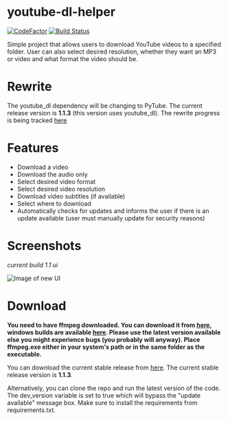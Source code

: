 # youtube-dl-helper
[![CodeFactor](https://www.codefactor.io/repository/github/wbnk/youtube-dl-helper/badge)](https://www.codefactor.io/repository/github/wbnk/youtube-dl-helper) [![Build Status](https://travis-ci.com/wbnk/youtube-dl-helper.svg?branch=master)](https://travis-ci.com/wbnk/youtube-dl-helper)


Simple project that allows users to download YouTube videos to a specified folder. User can also select desired resolution, whether they want an MP3 or video and what format the video should be.

# Rewrite

The youtube_dl dependency will be changing to PyTube. The current release version is **1.1.3** (this version uses youtube_dl). The rewrite progress is being tracked [here](https://github.com/wbnk/youtube-dl-helper/projects/3)

# Features

* Download a video
* Download the audio only
* Select desired video format
* Select desired video resolution
* Download video subtitles (if available)
* Select where to download
* Automatically checks for updates and informs the user if there is an update available (user must manually update for security reasons)


# Screenshots

*current build 1.1 ui*

![Image of new UI](https://i.imgur.com/NiUybyY.png)


# Download
**You need to have ffmpeg downloaded. You can download it from [here](https://ffmpeg.org/download.html), windows builds are available [here](https://ffmpeg.zeranoe.com/builds/). Please use the latest version available else you might experience bugs (you probably will anyway). Place ffmpeg.exe either in your system's path or in the same folder as the executable.**

You can download the current stable release from [here](https://github.com/wbnk/youtube-dl-helper/releases). The current stable release version is **1.1.3**.

Alternatively, you can clone the repo and run the latest version of the code. The dev_version variable is set to true which will bypass the "update available" message box. Make sure to install the requirements from requirements.txt. 


